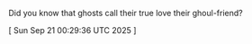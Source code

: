  
Did you know that ghosts call their true love their ghoul-friend?
 
[ 
Sun Sep 21 00:29:36 UTC 2025
 ]
